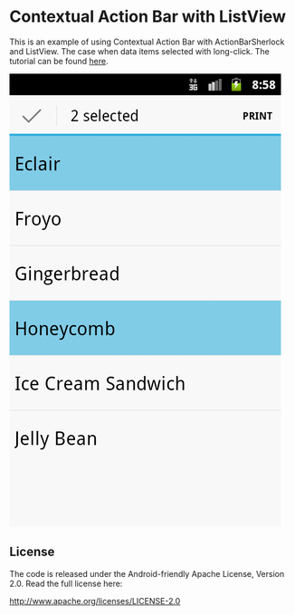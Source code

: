 Contextual Action Bar with ListView
==================

This is an example of using Contextual Action Bar with ActionBarSherlock and ListView. The case when data items selected with long-click. The tutorial can be found [here](http://androidperspective.wordpress.com/2013/04/17/contextual-action-bar-with-listview/).


![Alt text](screenshot.png "screenshot")

License
------------------------------------
The code is released under the Android-friendly Apache License, Version 2.0. Read the full license here:

http://www.apache.org/licenses/LICENSE-2.0


